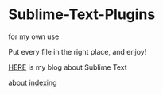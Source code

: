 # Sublime-Text-Plugins
for my own use

Put every file in the right place, and enjoy!

[HERE](https://www.cnblogs.com/hangj/tag/sublime/) is my blog about Sublime Text

about [indexing](https://www.sublimetext.com/docs/indexing.html)  


